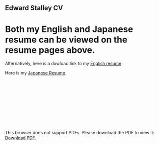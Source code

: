 
## Edward Stalley CV

# Both my English and Japanese resume can be viewed on the resume pages above.

Alternatively, here is a dowload link to my [English resume](https://github.com/Edward-Stalley/resume/blob/main/Edward%20Stalley%20Resume.pdf).

Here is my [Japanese Resume](https://github.com/Edward-Stalley/resume/blob/main/Edward%20Stalley%20%E5%B1%A5%E6%AD%B4%E6%9B%B8.pdf).


<object data="http://yoursite.com/the.pdf" type="application/pdf" width="700px" height="700px">
    <embed src="http://yoursite.com/the.pdf">
        <p>This browser does not support PDFs. Please download the PDF to view it: <a href="https://github.com/Edward-Stalley/resume/raw/main/Edward-Stalley.pdf">Download PDF</a>.</p>
    </embed>
</object>
